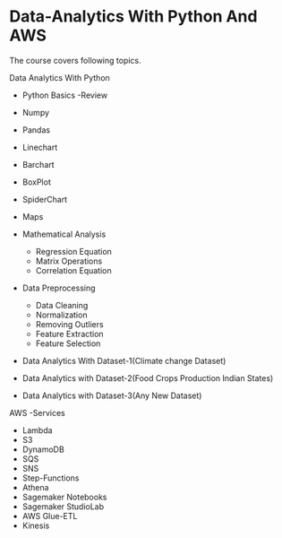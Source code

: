 # Data-Analytics With Python And AWS


The course covers following topics.

Data Analytics With Python

* Python Basics -Review

* Numpy

* Pandas

* Linechart

* Barchart

* BoxPlot

* SpiderChart

* Maps

* Mathematical Analysis
  * Regression Equation
  * Matrix Operations
  * Correlation Equation

* Data Preprocessing
  * Data Cleaning
  * Normalization   
  * Removing Outliers
  * Feature Extraction
  * Feature Selection
  
* Data Analytics With Dataset-1(Climate change Dataset)

* Data Analytics with Dataset-2(Food Crops Production Indian States)

* Data Analytics with Dataset-3(Any New Dataset)




AWS -Services

* Lambda
* S3
* DynamoDB
* SQS
* SNS
* Step-Functions
* Athena
* Sagemaker Notebooks
* Sagemaker StudioLab
* AWS Glue-ETL
* Kinesis














